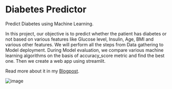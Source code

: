 # Diabetes Predictor
Predict Diabetes using Machine Learning.

In this project, our objective is to predict whether the patient has diabetes or not based on various features like Glucose level, Insulin, Age, BMI and various other features.  We will perform all the steps from Data gathering to Model deployment. During Model evaluation, we compare various machine learning algorithms on the basis of accuracy_score metric and find the best one. Then we create a web app using streamlit. 

Read more about it in my [Blogpost](https://medium.com/@ktarun1681/diabetes-prediction-web-app-ea49147f6ed0).

![image](https://user-images.githubusercontent.com/92631457/152490814-91d09a0a-47ad-40af-8270-82756f4db4e4.png)



